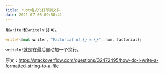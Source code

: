 ```yaml
---
title: rust格式化打印到文件
date: 2021-07-05 09:58:41
---
```


用`write!`和`writeln!`即可。

```rust
write!(&mut writer, "Factorial of {} = {}", num, factorial);
```
`writeln!`就是在最后自动加一个换行。

原文：<https://stackoverflow.com/questions/32472495/how-do-i-write-a-formatted-string-to-a-file>
